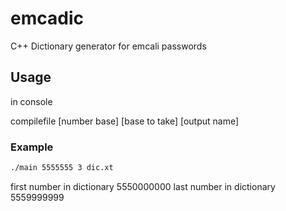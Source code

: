# emcadic
C++ Dictionary generator for emcali passwords

## Usage

in console

compilefile [number base] [base to take] [output name]

### Example

```bash
./main 5555555 3 dic.xt
```
first number in dictionary 5550000000
last number in dictionary  5559999999


